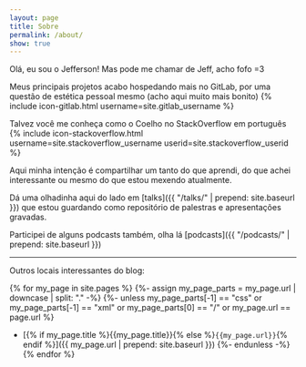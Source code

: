 ```yaml
---
layout: page
title: Sobre
permalink: /about/
show: true
---
```


Olá, eu sou o Jefferson! Mas pode me chamar de Jeff, acho fofo =3

Meus principais projetos acabo hospedando mais no GitLab, por uma questão
de estética pessoal mesmo (acho aqui muito mais bonito)
{% include icon-gitlab.html username=site.gitlab_username %}

Talvez você me conheça como o Coelho no StackOverflow em português
{% include icon-stackoverflow.html username=site.stackoverflow_username userid=site.stackoverflow_userid %}

Aqui minha intenção é compartilhar um tanto do que aprendi, do que achei
interessante ou mesmo do que estou mexendo atualmente.

Dá uma olhadinha aqui do lado em [talks]({{ "/talks/" | prepend: site.baseurl }})
que estou guardando como repositório de palestras e apresentações gravadas.

Participei de alguns podcasts também, olha lá [podcasts]({{ "/podcasts/" | prepend: site.baseurl }})

-----

Outros locais interessantes do blog:

{% for my_page in site.pages %}
  {%- assign my_page_parts = my_page.url | downcase | split: "."  -%}
  {%- unless
        my_page_parts[-1] == "css" or
        my_page_parts[-1] == "xml" or
        my_page_parts[0] == "/" or
        my_page.url == page.url %}
  - [{% if my_page.title %}{{my_page.title}}{% else %}`{{my_page.url}}`{% endif %}]({{ my_page.url | prepend: site.baseurl }})
  {%- endunless -%}
{% endfor %}